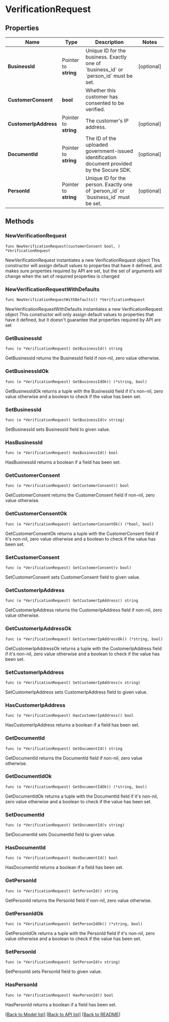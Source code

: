 # VerificationRequest

## Properties

Name | Type | Description | Notes
------------ | ------------- | ------------- | -------------
**BusinessId** | Pointer to **string** | Unique ID for the business. Exactly one of &#x60;business_id&#x60; or &#x60;person_id&#x60; must be set.  | [optional] 
**CustomerConsent** | **bool** | Whether this customer has consented to be verified. | 
**CustomerIpAddress** | Pointer to **string** | The customer&#39;s IP address. | [optional] 
**DocumentId** | Pointer to **string** | The ID of the uploaded government-issued identification document provided by the Socure SDK.  | [optional] 
**PersonId** | Pointer to **string** | Unique ID for the person. Exactly one of &#x60;person_id&#x60; or &#x60;business_id&#x60; must be set.  | [optional] 

## Methods

### NewVerificationRequest

`func NewVerificationRequest(customerConsent bool, ) *VerificationRequest`

NewVerificationRequest instantiates a new VerificationRequest object
This constructor will assign default values to properties that have it defined,
and makes sure properties required by API are set, but the set of arguments
will change when the set of required properties is changed

### NewVerificationRequestWithDefaults

`func NewVerificationRequestWithDefaults() *VerificationRequest`

NewVerificationRequestWithDefaults instantiates a new VerificationRequest object
This constructor will only assign default values to properties that have it defined,
but it doesn't guarantee that properties required by API are set

### GetBusinessId

`func (o *VerificationRequest) GetBusinessId() string`

GetBusinessId returns the BusinessId field if non-nil, zero value otherwise.

### GetBusinessIdOk

`func (o *VerificationRequest) GetBusinessIdOk() (*string, bool)`

GetBusinessIdOk returns a tuple with the BusinessId field if it's non-nil, zero value otherwise
and a boolean to check if the value has been set.

### SetBusinessId

`func (o *VerificationRequest) SetBusinessId(v string)`

SetBusinessId sets BusinessId field to given value.

### HasBusinessId

`func (o *VerificationRequest) HasBusinessId() bool`

HasBusinessId returns a boolean if a field has been set.

### GetCustomerConsent

`func (o *VerificationRequest) GetCustomerConsent() bool`

GetCustomerConsent returns the CustomerConsent field if non-nil, zero value otherwise.

### GetCustomerConsentOk

`func (o *VerificationRequest) GetCustomerConsentOk() (*bool, bool)`

GetCustomerConsentOk returns a tuple with the CustomerConsent field if it's non-nil, zero value otherwise
and a boolean to check if the value has been set.

### SetCustomerConsent

`func (o *VerificationRequest) SetCustomerConsent(v bool)`

SetCustomerConsent sets CustomerConsent field to given value.


### GetCustomerIpAddress

`func (o *VerificationRequest) GetCustomerIpAddress() string`

GetCustomerIpAddress returns the CustomerIpAddress field if non-nil, zero value otherwise.

### GetCustomerIpAddressOk

`func (o *VerificationRequest) GetCustomerIpAddressOk() (*string, bool)`

GetCustomerIpAddressOk returns a tuple with the CustomerIpAddress field if it's non-nil, zero value otherwise
and a boolean to check if the value has been set.

### SetCustomerIpAddress

`func (o *VerificationRequest) SetCustomerIpAddress(v string)`

SetCustomerIpAddress sets CustomerIpAddress field to given value.

### HasCustomerIpAddress

`func (o *VerificationRequest) HasCustomerIpAddress() bool`

HasCustomerIpAddress returns a boolean if a field has been set.

### GetDocumentId

`func (o *VerificationRequest) GetDocumentId() string`

GetDocumentId returns the DocumentId field if non-nil, zero value otherwise.

### GetDocumentIdOk

`func (o *VerificationRequest) GetDocumentIdOk() (*string, bool)`

GetDocumentIdOk returns a tuple with the DocumentId field if it's non-nil, zero value otherwise
and a boolean to check if the value has been set.

### SetDocumentId

`func (o *VerificationRequest) SetDocumentId(v string)`

SetDocumentId sets DocumentId field to given value.

### HasDocumentId

`func (o *VerificationRequest) HasDocumentId() bool`

HasDocumentId returns a boolean if a field has been set.

### GetPersonId

`func (o *VerificationRequest) GetPersonId() string`

GetPersonId returns the PersonId field if non-nil, zero value otherwise.

### GetPersonIdOk

`func (o *VerificationRequest) GetPersonIdOk() (*string, bool)`

GetPersonIdOk returns a tuple with the PersonId field if it's non-nil, zero value otherwise
and a boolean to check if the value has been set.

### SetPersonId

`func (o *VerificationRequest) SetPersonId(v string)`

SetPersonId sets PersonId field to given value.

### HasPersonId

`func (o *VerificationRequest) HasPersonId() bool`

HasPersonId returns a boolean if a field has been set.


[[Back to Model list]](../../README.md#documentation-for-models) [[Back to API list]](../../README.md#documentation-for-api-endpoints) [[Back to README]](../../README.md)


